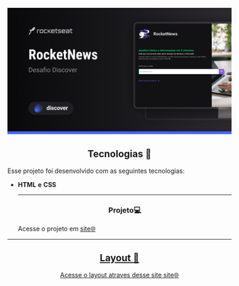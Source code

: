 <p align="center">
  <img alt="Rocketnews" src="./assets/Cover.png" width="800px">

</p>



<!--  -->


<h2 align="center">Tecnologias 🚀</h2>
   
<p>Esse projeto foi desenvolvido com as seguintes tecnologias:</p>

- **HTML** **e** **CSS**

  
  ---
  <h3 align="center">Projeto💻 </h3>
  <p>Acesse o projeto em <a href="https://micaela-marques.github.io/rocketnews/"> site🌐
  </p>






---

<h2 align="center">Layout 🎨</h2>
<p align= "center">  Acesse o layout atraves desse site <a href="https://www.figma.com"> site🌐 </p>
